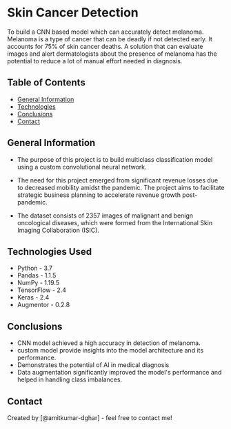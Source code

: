 # Skin Cancer Detection

To build a CNN based model which can accurately detect melanoma. Melanoma is a type of cancer that can be deadly if not detected early. It accounts for 75% of skin cancer deaths. A solution that can evaluate images and alert dermatologists about the presence of melanoma has the potential to reduce a lot of manual effort needed in diagnosis.

## Table of Contents
* [General Information](#general-information)
* [Technologies](#technologies-used)
* [Conclusions](#conclusions)
* [Contact](#contact)


## General Information
- The purpose of this project is to build multiclass classification model using a custom convolutional neural network.

- The need for this project emerged from significant revenue losses due to decreased mobility amidst the pandemic. The project aims to facilitate strategic business planning to accelerate revenue growth post-pandemic.

- The dataset consists of 2357 images of malignant and benign oncological diseases, which were formed from the International Skin Imaging Collaboration (ISIC).


## Technologies Used
- Python - 3.7
- Pandas - 1.1.5
- NumPy - 1.19.5
- TensorFlow - 2.4
- Keras - 2.4
- Augmentor - 0.2.8



## Conclusions
- CNN model achieved a high accuracy in detection of melanoma.
- custom model  provide insights into the model architecture and its performance.
- Demonstrates the potential of AI in medical diagnosis
- Data augmentation significantly improved the model's performance and helped in handling class imbalances.

## Contact
Created by [@amitkumar-dghar] - feel free to contact me!



